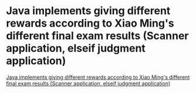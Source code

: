 # Java implements giving different rewards according to Xiao Ming's different final exam results (Scanner application, elseif judgment application)
[Java implements giving different rewards according to Xiao Ming's different final exam results (Scanner application, elseif judgment application)](https://aiwithcloud.com/2022/09/16/java_implements_giving_different_rewards_according_to_xiao_mings_different_final_exam_results_scanner_application_elseif_judgment_application/)